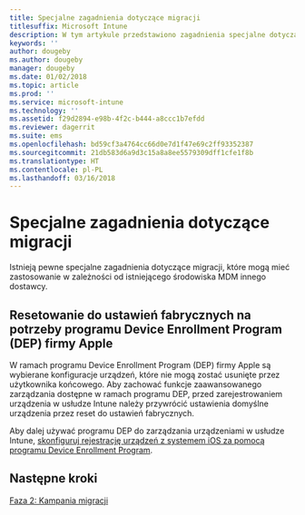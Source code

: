 ```yaml
---
title: Specjalne zagadnienia dotyczące migracji
titlesuffix: Microsoft Intune
description: W tym artykule przedstawiono zagadnienia specjalne dotyczące migracji, które należy uwzględnić przed rozpoczęciem kampanii migracji do usługi Microsoft Intune.
keywords: ''
author: dougeby
ms.author: dougeby
manager: dougeby
ms.date: 01/02/2018
ms.topic: article
ms.prod: ''
ms.service: microsoft-intune
ms.technology: ''
ms.assetid: f29d2894-e98b-4f2c-b444-a8ccc1b7efdd
ms.reviewer: dagerrit
ms.suite: ems
ms.openlocfilehash: bd59cf3a4764cc66d0e7d1f47e69c2ff93352387
ms.sourcegitcommit: 21db583d6a9d3c15a8a8ee5579309dff1cfe1f8b
ms.translationtype: HT
ms.contentlocale: pl-PL
ms.lasthandoff: 03/16/2018
---
```

# <a name="special-migration-considerations"></a>Specjalne zagadnienia dotyczące migracji

Istnieją pewne specjalne zagadnienia dotyczące migracji, które mogą mieć zastosowanie w zależności od istniejącego środowiska MDM innego dostawcy.

## <a name="factory-reset-for-apples-device-enrollment-program-dep"></a>Resetowanie do ustawień fabrycznych na potrzeby programu Device Enrollment Program (DEP) firmy Apple

W ramach programu Device Enrollment Program (DEP) firmy Apple są wybierane konfiguracje urządzeń, które nie mogą zostać usunięte przez użytkownika końcowego. Aby zachować funkcje zaawansowanego zarządzania dostępne w ramach programu DEP, przed zarejestrowaniem urządzenia w usłudze Intune należy przywrócić ustawienia domyślne urządzenia przez reset do ustawień fabrycznych.

Aby dalej używać programu DEP do zarządzania urządzeniami w usłudze Intune, [skonfiguruj rejestrację urządzeń z systemem iOS za pomocą programu Device Enrollment Program](device-enrollment-program-enroll-ios.md).


## <a name="next-steps"></a>Następne kroki

[Faza 2: Kampania migracji](migration-guide-campaign.md)
